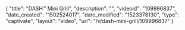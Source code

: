 {
    "title": "DASH&trade; Mini Grill",
    "description": "",
    "videoid": "109996837",
    "date_created": "1502524017",
    "date_modified": "1523378130",
    "type": "captivate",
    "layout": "video",
    "url": "\/v\/dash-mini-grill\/109996837"
}